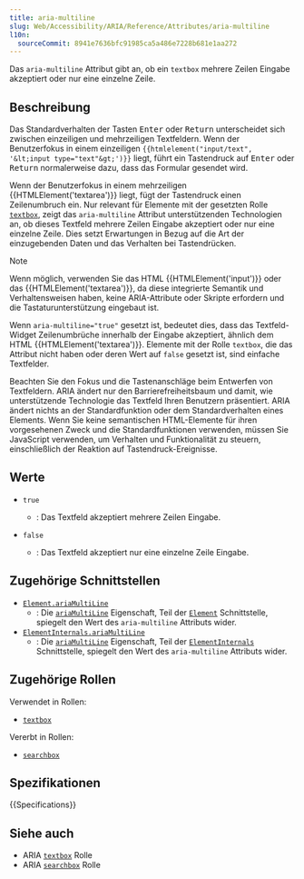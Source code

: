```yaml
---
title: aria-multiline
slug: Web/Accessibility/ARIA/Reference/Attributes/aria-multiline
l10n:
  sourceCommit: 8941e7636bfc91985ca5a486e7228b681e1aa272
---
```


Das `aria-multiline` Attribut gibt an, ob ein `textbox` mehrere Zeilen Eingabe akzeptiert oder nur eine einzelne Zeile.

## Beschreibung

Das Standardverhalten der Tasten <kbd>Enter</kbd> oder <kbd>Return</kbd> unterscheidet sich zwischen einzeiligen und mehrzeiligen Textfeldern. Wenn der Benutzerfokus in einem einzeiligen `{{htmlelement("input/text", '&lt;input type="text"&gt;')}}` liegt, führt ein Tastendruck auf <kbd>Enter</kbd> oder <kbd>Return</kbd> normalerweise dazu, dass das Formular gesendet wird.

Wenn der Benutzerfokus in einem mehrzeiligen {{HTMLElement('textarea')}} liegt, fügt der Tastendruck einen Zeilenumbruch ein. Nur relevant für Elemente mit der gesetzten Rolle [`textbox`](/de/docs/Web/Accessibility/ARIA/Reference/Roles/textbox_role), zeigt das `aria-multiline` Attribut unterstützenden Technologien an, ob dieses Textfeld mehrere Zeilen Eingabe akzeptiert oder nur eine einzelne Zeile. Dies setzt Erwartungen in Bezug auf die Art der einzugebenden Daten und das Verhalten bei Tastendrücken.

> [!NOTE]
> Wenn möglich, verwenden Sie das HTML {{HTMLElement('input')}} oder das {{HTMLElement('textarea')}}, da diese integrierte Semantik und Verhaltensweisen haben, keine ARIA-Attribute oder Skripte erfordern und die Tastaturunterstützung eingebaut ist.

Wenn `aria-multiline="true"` gesetzt ist, bedeutet dies, dass das Textfeld-Widget Zeilenumbrüche innerhalb der Eingabe akzeptiert, ähnlich dem HTML {{HTMLElement('textarea')}}. Elemente mit der Rolle `textbox`, die das Attribut nicht haben oder deren Wert auf `false` gesetzt ist, sind einfache Textfelder.

Beachten Sie den Fokus und die Tastenanschläge beim Entwerfen von Textfeldern. ARIA ändert nur den Barrierefreiheitsbaum und damit, wie unterstützende Technologie das Textfeld Ihren Benutzern präsentiert. ARIA ändert nichts an der Standardfunktion oder dem Standardverhalten eines Elements. Wenn Sie keine semantischen HTML-Elemente für ihren vorgesehenen Zweck und die Standardfunktionen verwenden, müssen Sie JavaScript verwenden, um Verhalten und Funktionalität zu steuern, einschließlich der Reaktion auf Tastendruck-Ereignisse.

## Werte

- `true`

  - : Das Textfeld akzeptiert mehrere Zeilen Eingabe.

- `false`
  - : Das Textfeld akzeptiert nur eine einzelne Zeile Eingabe.

## Zugehörige Schnittstellen

- [`Element.ariaMultiLine`](/de/docs/Web/API/Element/ariaMultiLine)
  - : Die [`ariaMultiLine`](/de/docs/Web/API/Element/ariaMultiLine) Eigenschaft, Teil der [`Element`](/de/docs/Web/API/Element) Schnittstelle, spiegelt den Wert des `aria-multiline` Attributs wider.
- [`ElementInternals.ariaMultiLine`](/de/docs/Web/API/ElementInternals/ariaMultiLine)
  - : Die [`ariaMultiLine`](/de/docs/Web/API/ElementInternals/ariaMultiLine) Eigenschaft, Teil der [`ElementInternals`](/de/docs/Web/API/ElementInternals) Schnittstelle, spiegelt den Wert des `aria-multiline` Attributs wider.

## Zugehörige Rollen

Verwendet in Rollen:

- [`textbox`](/de/docs/Web/Accessibility/ARIA/Reference/Roles/textbox_role)

Vererbt in Rollen:

- [`searchbox`](/de/docs/Web/Accessibility/ARIA/Reference/Roles/searchbox_role)

## Spezifikationen

{{Specifications}}

## Siehe auch

- ARIA [`textbox`](/de/docs/Web/Accessibility/ARIA/Reference/Roles/textbox_role) Rolle
- ARIA [`searchbox`](/de/docs/Web/Accessibility/ARIA/Reference/Roles/searchbox_role) Rolle
